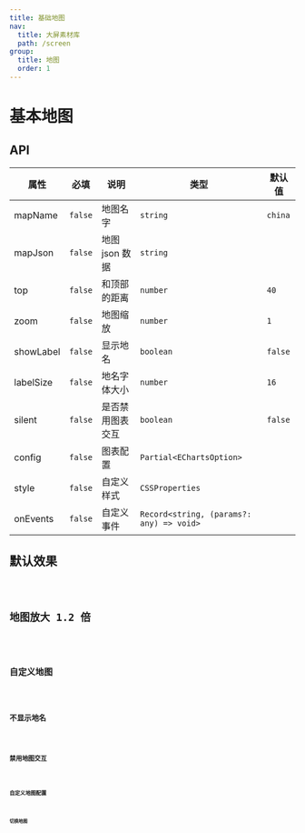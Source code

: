 ```yaml
---
title: 基础地图
nav:
  title: 大屏素材库
  path: /screen
group:
  title: 地图
  order: 1
---
```


# 基本地图

## API

| 属性      | 必填    | 说明             | 类型                                     | 默认值  |
| --------- | ------- | ---------------- | ---------------------------------------- | ------- |
| mapName   | `false` | 地图名字         | `string`                                 | `china` |
| mapJson   | `false` | 地图 json 数据   | `string`                                 |         |
| top       | `false` | 和顶部的距离     | `number`                                 | `40`    |
| zoom      | `false` | 地图缩放         | `number`                                 | `1`     |
| showLabel | `false` | 显示地名         | `boolean`                                | `false` |
| labelSize | `false` | 地名字体大小     | `number`                                 | `16`    |
| silent    | `false` | 是否禁用图表交互 | `boolean`                                | `false` |
| config    | `false` | 图表配置         | `Partial<EChartsOption>`                 |         |
| style     | `false` | 自定义样式       | `CSSProperties`                          |         |
| onEvents  | `false` | 自定义事件       | `Record<string, (params?: any) => void>` |         |

## 默认效果

<code src="../../example/BasicMapDemo/demo1.tsx" background="#040727">

## 地图放大 1.2 倍

<code src="../../example/BasicMapDemo/demo7.tsx" background="#040727">

## 自定义地图

<code src="../../example/BasicMapDemo/demo2.tsx" background="#040727">

## 不显示地名

<code src="../../example/BasicMapDemo/demo3.tsx" background="#040727">

## 禁用地图交互

<code src="../../example/BasicMapDemo/demo4.tsx" background="#040727">

## 自定义地图配置

<code src="../../example/BasicMapDemo/demo5.tsx" background="#040727">

## 切换地图

<code src="../../example/BasicMapDemo/demo6.tsx" background="#040727">

